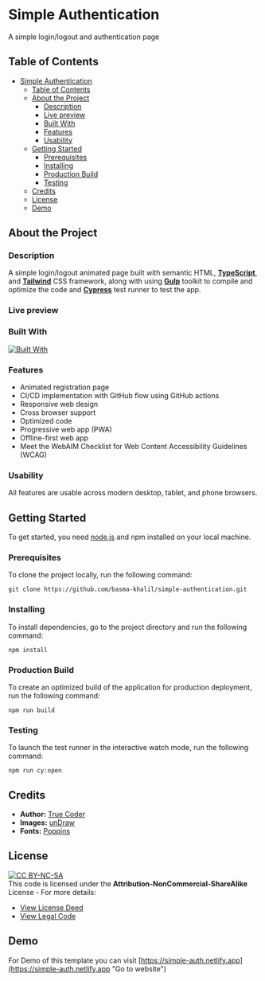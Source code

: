 # Simple Authentication

A simple login/logout and authentication page

## Table of Contents

- [Simple Authentication](#simple-authentication)
  - [Table of Contents](#table-of-contents)
  - [About the Project](#about-the-project)
    - [Description](#description)
    - [Live preview](#live-preview)
    - [Built With](#built-with)
    - [Features](#features)
    - [Usability](#usability)
  - [Getting Started](#getting-started)
    - [Prerequisites](#prerequisites)
    - [Installing](#installing)
    - [Production Build](#production-build)
    - [Testing](#testing)
  - [Credits](#credits)
  - [License](#license)
  - [Demo](#demo)

## About the Project

### Description

A simple login/logout animated page built with semantic HTML, [**TypeScript**](https://www.typescriptlang.org/ "Go to website"), and [**Tailwind**](https://tailwindcss.com/ "Go to website") CSS framework, along with using [**Gulp**](https://gulpjs.com/ "Go to website") toolkit to compile and optimize the code and [**Cypress**](https://www.cypress.io/ "Go to website") test runner to test the app.

### Live preview

### Built With

[![Built With](https://skillicons.dev/icons?i=html,ts,tailwind,gulp,githubactions,netlify)](https://skillicons.dev)

### Features

- Animated registration page
- CI/CD implementation with GitHub flow using GitHub actions
- Responsive web design
- Cross browser support
- Optimized code
- Progressive web app (PWA)
- Offline-first web app
- Meet the WebAIM Checklist for Web Content Accessibility Guidelines (WCAG)

### Usability

All features are usable across modern desktop, tablet, and phone browsers.

## Getting Started

To get started, you need [node.js](https://nodejs.org/en "Go to website") and npm installed on your local machine.

### Prerequisites

To clone the project locally, run the following command:

```
git clone https://github.com/basma-khalil/simple-authentication.git
```

### Installing

To install dependencies, go to the project directory and run the following command:

```
npm install
```

### Production Build

To create an optimized build of the application for production deployment, run the following command:

```
npm run build
```

### Testing

To launch the test runner in the interactive watch mode, run the following command:

```
npm run cy:open
```

## Credits

- **Author:** [True Coder](https://www.youtube.com/@TrueCoder/featured "Go to profile")
- **Images:** [unDraw](https://undraw.co/ "Go to website")
- **Fonts:** [Poppins](https://fonts.google.com/specimen/Poppins "Go to website")

## License

[![CC BY-NC-SA](https://licensebuttons.net/l/by-nc-sa/3.0/88x31.png)](https://creativecommons.org/licenses)\
This code is licensed under the **Attribution-NonCommercial-ShareAlike** License - For more details:

- [View License Deed](https://creativecommons.org/licenses/by-nc-sa/4.0/ "Go to website")
- [View Legal Code](https://creativecommons.org/licenses/by-nc-sa/4.0/legalcode "Go to website")

## Demo

For Demo of this template you can visit [https://simple-auth.netlify.app](https://simple-auth.netlify.app "Go to website")
